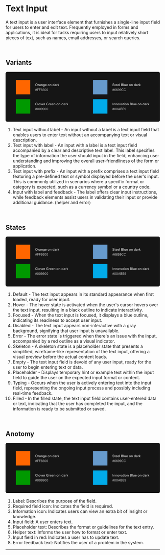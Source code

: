 # Text Input

A text input is a user interface element that furnishes a single-line input field for users to enter and edit text. Frequently employed in forms and applications, it is ideal for tasks requiring users to input relatively short pieces of text, such as names, email addresses, or search queries.

</br>

## Variants

<img src="/assets/images/foundations/color-secondary.jpg" alt="Placeholder" style="max-width: 100%;" width="800">

1. Text input without label - An input without a label is a text input field that enables users to enter text without an accompanying text or visual description.
2. Text input with label - An input with a label is a text input field accompanied by a clear and descriptive text label. This label specifies the type of information the user should input in the field, enhancing user understanding and improving the overall user-friendliness of the form or application.
3. Text input with prefix - An input with a prefix comprises a text input field featuring a pre-defined text or symbol displayed before the user's input. This is commonly utilized in scenarios where a specific format or category is expected, such as a currency symbol or a country code.
4. Input with label and feedback - The label offers clear input instructions, while feedback elements assist users in validating their input or provide additional guidance. (helper and error)

</br>

## States

<img src="/assets/images/foundations/color-secondary.jpg" alt="Placeholder" style="max-width: 100%;" width="800">

1. Default - The text input appears in its standard appearance when first loaded, ready for user input.
2. Hover - The hover state is activated when the user's cursor hovers over the text input, resulting in a black outline to indicate interactivity.
3. Focused - When the text input is focused, it displays a blue outline, indicating its readiness to accept user input.
4. Disabled - The text input appears non-interactive with a gray background, signifying that user input is unavailable.
5. Error - The error state is triggered when there's an issue with the input, accompanied by a red outline as a visual indicator.
6. Skeleton - A skeleton state is a placeholder state that presents a simplified, wireframe-like representation of the text input, offering a visual preview before the actual content loads.
7. Empty - The text input field is devoid of any user input, ready for the user to begin entering text or data.
8. Placeholder - Displays temporary hint or example text within the input field to guide the user on the expected input format or content.
9. Typing - Occurs when the user is actively entering text into the input field, representing the ongoing input process and possibly including real-time feedback.
10. Filled - In the filled state, the text input field contains user-entered data or text, indicating that the user has completed the input, and the information is ready to be submitted or saved.

</br>

## Anotomy

<img src="/assets/images/foundations/color-secondary.jpg" alt="Placeholder" style="max-width: 100%;" width="800">

1. Label: Describes the purpose of the field.
2. Required field icon: Indicates the field is required.
3. Information icon: Indicates users can view an extra bit of insight or knowledge.
4. Input field: A user enters text.
5. Placeholder text: Describes the format or guidelines for the text entry.
6. Helper text: Informs the user how to format or enter text.
7. Input field in red: Indicates a user has to update text.
8. Error feedback text: Notifies the user of a problem in the system.
___
